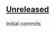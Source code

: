 ## [Unreleased][unreleased]
Initial commits

[unreleased]: https://github.com/danzilio/puppet-scribe_reporter/tree
